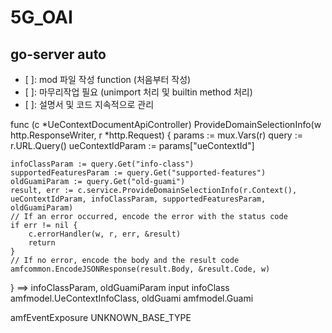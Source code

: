 # 5G_OAI
## go-server auto
- [ ]: mod 파일 작성 function (처음부터 작성)
- [ ]: 마무리작업 필요 (unimport 처리 및 builtin method 처리)
- [ ]: 설명서 및 코드 지속적으로 관리


func (c *UeContextDocumentApiController) ProvideDomainSelectionInfo(w http.ResponseWriter, r *http.Request) {
	params := mux.Vars(r)
	query := r.URL.Query()
	ueContextIdParam := params["ueContextId"]

	infoClassParam := query.Get("info-class")
	supportedFeaturesParam := query.Get("supported-features")
	oldGuamiParam := query.Get("old-guami")
	result, err := c.service.ProvideDomainSelectionInfo(r.Context(), ueContextIdParam, infoClassParam, supportedFeaturesParam, oldGuamiParam)
	// If an error occurred, encode the error with the status code
	if err != nil {
		c.errorHandler(w, r, err, &result)
		return
	}
	// If no error, encode the body and the result code
	amfcommon.EncodeJSONResponse(result.Body, &result.Code, w)

}
==> infoClassParam, oldGuamiParam
input infoClass amfmodel.UeContextInfoClass, oldGuami amfmodel.Guami

amfEventExposure
UNKNOWN_BASE_TYPE
